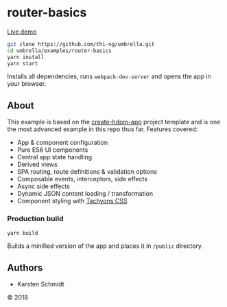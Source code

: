 # router-basics

[Live demo](https://demo.thi.ng/umbrella/router-basics/)

```bash
git clone https://github.com/thi-ng/umbrella.git
cd umbrella/examples/router-basics
yarn install
yarn start
```

Installs all dependencies, runs `webpack-dev-server` and opens the app in your browser.

## About

This example is based on the
[create-hdom-app](https://github.com/thi-ng/create-hdom-app) project
template and is one the most advanced example in this repo thus far.
Features covered:

- App & component configuration
- Pure ES6 UI components
- Central app state handling
- Derived views
- SPA routing, route definitions & validation options
- Composable events, interceptors, side effects
- Async side effects
- Dynamic JSON content loading / transformation
- Component styling with [Tachyons CSS](http://tachyons.io/)

### Production build

```bash
yarn build
```

Builds a minified version of the app and places it in `/public` directory.

## Authors

- Karsten Schmidt

&copy; 2018